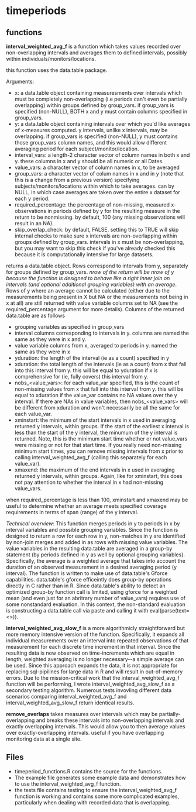 # timeperiods

## functions

**interval_weighted_avg_f** is a function which takes values recorded over non-overlapping intervals and averages them to defined intervals, possibly within individuals/monitors/locations. 

this function uses the data.table package.

Arguments: 
- x: a data.table object containing measuresments over intervals which must be completely non-overlapping (i.e periods can't even be partially overlapping) within groups defined by group_vars. if group_vars is specified (non-NULL), BOTH x and y must contain columns specified in group_vars.
- y: a data.table object containing intervals over which you'd like averages of x-measures computed. y intervals, unlike x intervals, may be overlapping. if group_vars is specified (non-NULL),  y must contains those group_vars column names, and this would allow different averaging period for each subject/monitor/location.
- interval_vars: a length-2 character vector of column names in both x and y. these columns in x and y should be all numeric or all Dates.
- value_vars: a character vector of column names in x, to be averaged
- group_vars: a character vector of colum names in x and in y (note that this is a change from a previous version) specifying subjects/monitors/locations within which to take averages. can by NULL, in which case averages are taken over the entire x dataset for each y period.
- required_percentage: the percentage of non-missing, measured x-observations in periods defined by y for the resulting measure in the return to be nonmissing. by default, 100 (any missing observations will result in an NA).
- skip_overlap_check: by default, FALSE. setting this to TRUE will skip internal checks to make sure x intervals are non-overlapping within groups defined by group_vars. intervals in x must be non-overlapping, but you may want to skip this check if you've already checked this because it is computationally intensive for large datasets.

returns a data.table object. Rows correspond to intervals from y, separately for groups defined by group_vars. *nrow of the return will be nrow of y because the function is designed to behave like a right inner join on intervals (and optional additional grouping variables) with an average*. Rows of y where an average cannot be calculated (either due to the measurements being present in X but NA or the measurements not being in x at all) are still returned with value variable columns set to NA (see the required_percentage argument for more details). Columns of the returned data.table are as follows
- grouping variables as specified in group_vars
- interval columns corresponding to intervals in y. columns are named the same as they were in x and y.
- value variable columns from x, averaged to periods in y. named the same as they were in x
- yduration: the length of the interval (ie as a count) specified in y
- xduration: the total length of the intervals (ie as a count) from x that fall into this interval from y. this will be equal to yduration if x is comprehensive for (ie, fully covers)  this interval from y.
- nobs_<value_vars>: for each value_var specified, this is the count of non-missing values from x that fall into this interval from y. this will be equal to xduration if the value_var contains no NA values over the y interval. If there are NAs in value variables, then nobs_<value_vars> will be different from xduration and won't necessarily be all the same for each value_var.
- xminstart: the minimum of the start intervals in x used in averaging returned y intervals, within groups. If the start of the earliest x interval is less than the start of the y interval, the minumum of the y interval is returned. Note, this is the minimum start time whether or not value_vars were missing or not for that start time. If you really need non-missing minimum start times, you can remove missing intervals from x prior to calling interval_weighted_avg_f (calling this separately for each value_var).
- xmaxend: the maximum of the end intervals in x used in averaging returned y intervals, within groups. Again, like for xminstart, this does not pay attention to whether the interval in x had non-missing value_vars.

when required_percentage is less than 100, xminstart and xmaxend may be useful to determine whether an average meets specified coverage requirements in terms of span (range) of the y interval. 

*Technical overview*: This function merges periods in y to periods in x by interval variables and possible grouping variables. Since the function is designed to return a row for each row in y, non-matches in y are identified by non-join merges and added in as rows with missing value variables.  The value variables in the resulting data.table are averaged in a group-by statement (by periods defined in y as well by optional grouping variables). Specifically, the average is a weighted average that takes into account the duration of an observed measurement in a desired averaging period (y interval). The function is written to make use of data.table's Gforce capabilities. data.table's gforce  efficeintly does group-by operations directly in C rather than in R. Since data.table's ability to detect an optimized group-by function call is limited, using gforce for a weighted mean (and even just for an abritrary number of value_vars) requires use of some nonstandard evaluation. In this context, the non-standard evaluation is constructing a data.table call via paste and calling it with eval(parse(text=<>)). 

**interval_weighted_avg_slow_f** is a more algorithmicly straightforward but more memory intensive version of the function. Specifically, it expands all individual measurements over an interval into repeated observations of that measurement for each discrete time increment in that interval. Since the resulting data is now observed on time-increments which are equal in length, weighted averaging is no longer necessary--a simple average can be used. Since this approach expands the data, it is not appropriate for replacing sql-pipilines for large data in R and will result in out-of-memory errors. Due to the mission-critical work that the  interval_weighted_avg_f function will be performing, I wrote interval_weighted_avg_slow_f as a secondary testing algorithm. Numerous tests invovling different data scenarios comparing interval_weighted_avg_f and interval_weighted_avg_slow_f return identical results.

**remove_overlaps** takes measures over intervals which  may be partially-overlapping and breaks these intervals into non-overlapping intervals and exactly overlapping intervals. This would allow you to then average values over exactly-overlapping intervals. useful if you have overlapping monitoring data at a single site.

## Files

- timeperiod_functions.R contains the source for the functions. 
- The example file generates some example data and demonstrates how to use the interval_weighted_avg_f function.
- the tests file contains testing to ensure the interval_weighted_avg_f function is working and contains some more complicated examples, particularly when dealing with recorded data that is overlapping.



